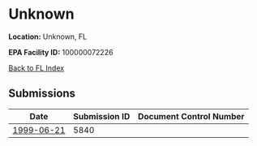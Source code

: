 # Unknown

**Location:** Unknown, FL

**EPA Facility ID:** 100000072226

[Back to FL Index](../../index.md)

## Submissions

| Date | Submission ID | Document Control Number |
|------|--------------|-------------------------|
| [1999-06-21](submissions/5840.md) | 5840 |  |
